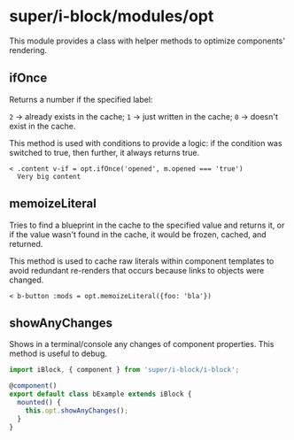 # super/i-block/modules/opt

This module provides a class with helper methods to optimize components' rendering.

## ifOnce

Returns a number if the specified label:

`2` -> already exists in the cache;
`1` -> just written in the cache;
`0` -> doesn't exist in the cache.

This method is used with conditions to provide a logic: if the condition was switched to true,
then further, it always returns true.

```
< .content v-if = opt.ifOnce('opened', m.opened === 'true')
  Very big content
```

## memoizeLiteral

Tries to find a blueprint in the cache to the specified value and returns it,
or if the value wasn't found in the cache, it would be frozen, cached, and returned.

This method is used to cache raw literals within component templates to avoid redundant re-renders that occurs
because links to objects were changed.

```
< b-button :mods = opt.memoizeLiteral({foo: 'bla'})
```

## showAnyChanges

Shows in a terminal/console any changes of component properties.
This method is useful to debug.

```typescript
import iBlock, { component } from 'super/i-block/i-block';

@component()
export default class bExample extends iBlock {
  mounted() {
    this.opt.showAnyChanges();
  }
}
```
